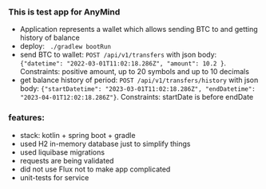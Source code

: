 ### This is test app for AnyMind
- Application represents a wallet which allows sending BTC to and getting history of balance  
- deploy: 
` ./gradlew bootRun`
- send BTC to wallet:
`POST /api/v1/transfers` with json body:
`{"datetime": "2022-03-01T11:02:18.286Z", "amount": 10.2 }`.
  Constraints: positive amount, up to 20 symbols and up to 10 decimals
- get balance history of period:
`POST /api/v1/transfers/history` with json body:
`{"startDatetime": "2023-03-01T11:02:18.286Z", "endDatetime": "2023-04-01T12:02:18.286Z"}`.
  Constraints: startDate is before endDate

### features:
- stack: kotlin + spring boot + gradle
- used H2 in-memory database just to simplify things
- used liquibase migrations
- requests are being validated
- did not use Flux not to make app complicated
- unit-tests for service